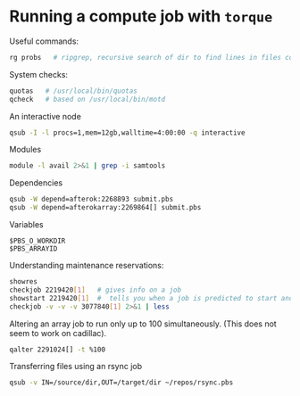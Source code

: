 # Running a compute job with `torque`

Useful commands:
```bash
rg probs   # ripgrep, recursive search of dir to find lines in files containing "probs"
```

System checks:
```bash
quotas   # /usr/local/bin/quotas
qcheck   # based on /usr/local/bin/motd
```

An interactive node
```bash
qsub -I -l procs=1,mem=12gb,walltime=4:00:00 -q interactive
```

Modules
```bash
module -l avail 2>&1 | grep -i samtools
```

Dependencies
```bash
qsub -W depend=afterok:2268893 submit.pbs
qsub -W depend=afterokarray:2269864[] submit.pbs
```

Variables
```
$PBS_O_WORKDIR
$PBS_ARRAYID
```

Understanding maintenance reservations:
```bash
showres
checkjob 2219420[1]   # gives info on a job
showstart 2219420[1]  #  tells you when a job is predicted to start and finish
checkjob -v -v -v 3077840[1] 2>&1 | less
```

Altering an array job to run only up to 100 simultaneously. 
(This does not seem to work on cadillac).
```bash
qalter 2291024[] -t %100
```

Transferring files using an rsync job
```bash
qsub -v IN=/source/dir,OUT=/target/dir ~/repos/rsync.pbs
```
